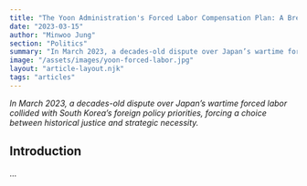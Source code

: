 ```yaml
---
title: "The Yoon Administration's Forced Labor Compensation Plan: A Breakthrough or Betrayal?"
date: "2023-03-15"
author: "Minwoo Jung"
section: "Politics"
summary: "In March 2023, a decades-old dispute over Japan’s wartime forced labor collided with South Korea’s foreign policy priorities, forcing a choice between historical justice and strategic necessity."
image: "/assets/images/yoon-forced-labor.jpg"
layout: "article-layout.njk"
tags: "articles"
---
```


*In March 2023, a decades-old dispute over Japan’s wartime forced labor collided with South Korea’s foreign policy priorities, forcing a choice between historical justice and strategic necessity.*

## Introduction
...

